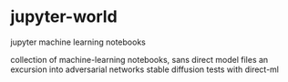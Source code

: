 # jupyter-world
jupyter machine learning notebooks

collection of machine-learning notebooks, sans direct model files 
an excursion into adversarial networks
stable diffusion tests with direct-ml
